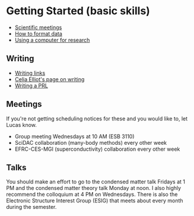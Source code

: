 # Getting Started (basic skills)

* [Scientific meetings](http://wagner.physics.illinois.edu/2015/03/26/ScienceMeeting/)
* [How to format data](http://www.datacarpentry.org/spreadsheet-ecology-lesson/01-format-data.html)
* [Using a computer for research](http://software-carpentry.org)

## Writing 

* [Writing links](http://wagner.physics.illinois.edu/communication/2015/01/14/writing/)
* [Celia Elliot's page on writing](http://physics.illinois.edu/people/profile.asp?cmelliot)
* [Writing a PRL](https://www.physics.ohio-state.edu/~wilkins/writing/Handouts/prl.html)

## Meetings
If you're not getting scheduling notices for these and you would like to, let Lucas know.
 * Group meeting Wednesdays at 10 AM (ESB 3110)
 * SciDAC collaboration (many-body methods) every other week
 * EFRC-CES-MGI (superconductivity) collaboration every other week

## Talks
You should make an effort to go to the condensed matter talk Fridays at 1 PM and the condensed matter theory talk Monday at noon. I also highly recommend the colloquium at 4 PM on Wednesdays. 
There is also the Electronic Structure Interest Group (ESIG) that meets about every month during the semester.
